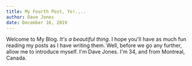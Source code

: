 ```yaml
---
title: My Fourth Post, Yo!.,..
author: Dave Jones
date: December 16, 2019
---
```


Welcome to My Blog. _It's a beautiful thing._ I hope you'll have as much fun reading my posts as I have writing them. Well, before we go any further, allow me to introduce myself. I'm Dave Jones. I'm 34, and from Montreal, Canada.
